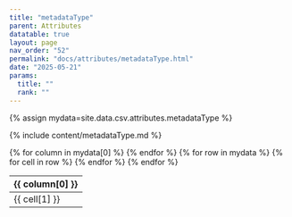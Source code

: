 ```yaml
---
title: "metadataType"
parent: Attributes
datatable: true
layout: page
nav_order: "52"
permalink: "docs/attributes/metadataType.html"
date: "2025-05-21"
params:
  title: ""
  rank: ""
---
```

{% assign mydata=site.data.csv.attributes.metadataType %} 

{% include content/metadataType.md %}

<table id="myTable" class="display" style="width:100%">
    <thead>
    {% for column in mydata[0] %}
        <th>{{ column[0] }}</th>
    {% endfor %}
    </thead>
    <tbody>
    {% for row in mydata %}
        <tr>
        {% for cell in row %}
            <td>{{ cell[1] }}</td>
        {% endfor %}
        </tr>
    {% endfor %}
    </tbody>
</table>
<script type="text/javascript">
  $(document).ready(function () {
    $('#myTable').DataTable({
      responsive: true,
      deferRender: false,
      paging: false,
      order: [],
    });
  });
</script>
